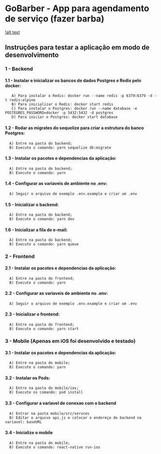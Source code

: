 # GoBarber - App para agendamento de serviço (fazer barba)

[!alt text](https://github.com/marcelochb/GoBarber/blob/master/assets/gobarber.jpg)

## Instruções para testar a aplicação em modo de desenvolvimento

### 1 - Backend
   #### 1.1 - Instalar e inicializar os bancos de dados Postgres e Redis pelo docker:
       A) Para instalar o Redis: docker run --name redis -p 6379:6379 -d -t redis:alpine
       B) Para inicializar o Redis: docker start redis
       C) Para instalar o Postgres: docker run --name database -e POSTEGRES_PASSWORD=docker -p 5432:5432 -d postgres
       D) Para iniciar o Postgres: docker start database
   #### 1.2 - Rodar as migrates do sequelize para criar a estrutura do banco Postgres:
      A) Entre na pasta do backend;
      B) Execute o comando: yarn sequelize db:migrate
   #### 1.3 - Instalar os pacotes e dependencias da aplicação:
      A) Entre na pasta do backend;
      B) Execute o comando: yarn

   #### 1.4 - Configurar as variaveis de ambiente no .env:
      A) Seguir o arquivo de exemplo .env.example e criar um .env 

   #### 1.5 - Inicializar o backend:
      A) Entre na pasta do backend;
      B) Execute o comando: yarn dev

   #### 1.6 - Inicializar a fila de e-mail:
      A) Entre na pasta do backend;
      B) Execute o comando: yarn queue
      
### 2 - Frontend

   #### 2.1 - Instalar os pacotes e dependencias da aplicação:
      A) Entre na pasta do frontend;
      B) Execute o comando: yarn

   #### 2.2 - Configurar as variaveis de ambiente no .env:
      A) Seguir o arquivo de exemplo .env.example e criar um .env 

   #### 2.3 - Inicializar o frontend:
      A) Entre na pasta do frontend;
      B) Execute o comando: yarn start
      
### 3 - Mobile (Apenas em iOS foi desenvolvido e testado)      

   #### 3.1 - Instalar os pacotes e dependencias da aplicação:
      A) Entre na pasta do mobile;
      B) Execute o comando: yarn

   #### 3.2 - Instalar os Pods:
      A) Entre na pasta do mobile/ios;
      B) Execute os comando: pod install
      
   #### 3.3 - Configurar a variavel de conexao com o backend
      A) Entrar na pasta mobile/src/servces
      B) Editar o arquivo api.js e colocar o endereço do backend na variavel: baseURL

   #### 3.4 - Inicialize o mobile
      A) Entre na pasta do mobile;
      B) Execute o comando: react-native run-ios
